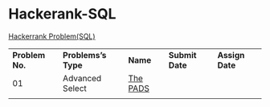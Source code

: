 # Hackerank-SQL
<!-- Output copied to clipboard! -->

<!-- Yay, no errors, warnings, or alerts! -->

<span style="text-decoration:underline;">Hackerrank Problem(SQL) </span>


<table>
  <tr>
   <td><strong>Problem No.</strong>
   </td>
   <td><strong>Problems’s Type</strong>
   </td>
   <td><strong>Name</strong>
   </td>
   <td><strong>Submit Date</strong>
   </td>
   <td><strong>Assign Date</strong>
   </td>
  </tr>
  <tr>
   <td>01
   </td>
   <td>Advanced Select
   </td>
   <td><a href="https://www.hackerrank.com/challenges/the-pads/problem?isFullScreen=true">The PADS</a>
   </td>
   <td>
   </td>
   <td>
   </td>
  </tr>
  <tr>
   <td>
   </td>
   <td>
   </td>
   <td>
   </td>
   <td>
   </td>
   <td>
   </td>
  </tr>
</table>


